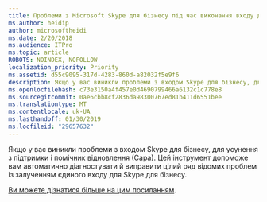 ```yaml
---
title: Проблеми з Microsoft Skype для бізнесу під час виконання входу до служби Office 365
ms.author: heidip
author: microsoftheidi
ms.date: 2/20/2018
ms.audience: ITPro
ms.topic: article
ROBOTS: NOINDEX, NOFOLLOW
localization_priority: Priority
ms.assetid: d55c9095-317d-4283-860d-a82032f5e9f6
description: Якщо у вас виникли проблеми з входом Skype для бізнесу, для усунення з підтримки і помічник відновлення (Сара). Цей інструмент допоможе вам автоматично діагностувати й виправити цілий ряд відомих проблем із залученням єдиного входу для Skype для бізнесу.
ms.openlocfilehash: c73e3150a4f457e0d4690799466a6132c1c778e8
ms.sourcegitcommit: 0ae6cbb8cf2836da98300767ed81b411d6551bee
ms.translationtype: MT
ms.contentlocale: uk-UA
ms.lasthandoff: 01/30/2019
ms.locfileid: "29657632"
---
```

Якщо у вас виникли проблеми з входом Skype для бізнесу, для усунення з підтримки і помічник відновлення (Сара). Цей інструмент допоможе вам автоматично діагностувати й виправити цілий ряд відомих проблем із залученням єдиного входу для Skype для бізнесу.
  
[Ви можете дізнатися більше на цим посиланням](https://support.microsoft.com/help/4087361/troubleshooting-office-365-issues-signing-in-to-skype-for-business).
  

